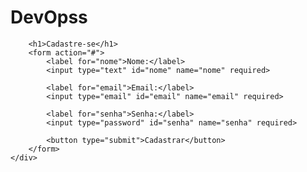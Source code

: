 # DevOpss
        <h1>Cadastre-se</h1>
        <form action="#">
            <label for="nome">Nome:</label>
            <input type="text" id="nome" name="nome" required>

            <label for="email">Email:</label>
            <input type="email" id="email" name="email" required>

            <label for="senha">Senha:</label>
            <input type="password" id="senha" name="senha" required>

            <button type="submit">Cadastrar</button>
        </form>
    </div>


